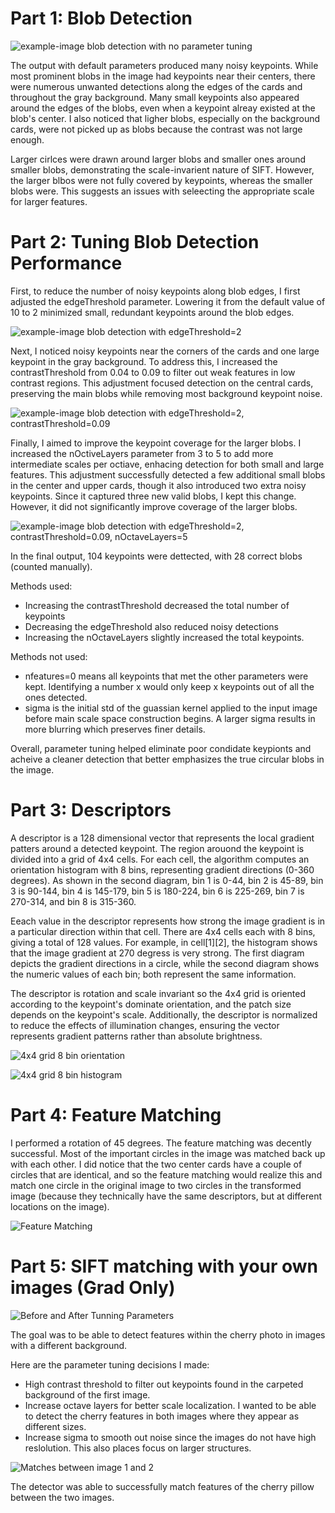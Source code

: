 # Part 1: Blob Detection

![example-image blob detection with no parameter tuning](readme_images/image1.png)

The output with default parameters produced many noisy keypoints. While most prominent blobs in the image had keypoints near their centers, there were numerous unwanted detections along the edges of the cards and throughout the gray background. Many small keypoints also appeared around the edges of the blobs, even when a keypoint alreay existed at the blob's center. I also noticed that ligher blobs, especially on the background cards, were not picked up as blobs because the contrast was not large enough. 

Larger cirlces were drawn around larger blobs and smaller ones around smaller blobs, demonstrating the scale-invarient nature of SIFT. However, the larger blbos were not fully covered by keypoints, whereas the smaller blobs were. This suggests an issues with seleecting the appropriate scale for larger features. 

# Part 2: Tuning Blob Detection Performance

First, to reduce the number of noisy keypoints along blob edges, I first adjusted the edgeThreshold parameter. Lowering it from the default value of 10 to 2 minimized small, redundant keypoints around the blob edges. 

![example-image blob detection with edgeThreshold=2](readme_images/image2.png)

Next, I noticed noisy keypoints near the corners of the cards and one large keypoint in the gray background. To address this, I increased the contrastThreshold from 0.04 to 0.09 to filter out weak features in low contrast regions. This adjustment focused detection on the central cards, preserving the main blobs while removing most background keypoint noise. 

![example-image blob detection with edgeThreshold=2, contrastThreshold=0.09](readme_images/image3.png)

Finally, I aimed to improve the keypoint coverage for the larger blobs. I increased the nOctiveLayers parameter from 3 to 5 to add more intermediate scales per octiave, enhacing detection for both small and large features. This adjustment successfully detected a few additional small blobs in the center and upper cards, though it also introduced two extra noisy keypoints. Since it captured three new valid blobs, I kept this change. However, it did not significantly improve coverage of the larger blobs. 

![example-image blob detection with edgeThreshold=2, contrastThreshold=0.09, nOctaveLayers=5](readme_images/image4.png)

In the final output, 104 keypoints were dettected, with 28 correct blobs (counted manually). 

Methods used: 

- Increasing the contrastThreshold decreased the total number of keypoints 
- Decreasing the edgeThreshold also reduced noisy detections 
- Increasing the nOctaveLayers slightly increased the total keypoints. 

Methods not used: 

- nfeatures=0 means all keypoints that met the other parameters were kept. Identifying a number x would only keep x keypoints out of all the ones detected. 
- sigma is the initial std of the guassian kernel applied to the input image before main scale space construction begins. A larger sigma results in more blurring which preserves finer details. 

Overall, parameter tuning helped eliminate poor condidate keypionts and acheive a cleaner detection that better emphasizes the true circular blobs in the image. 

# Part 3: Descriptors 

A descriptor is a 128 dimensional vector that represents the local gradient patters around a detected keypoint. The region arouond the keypoint is divided into a grid of 4x4 cells. For each cell, the algorithm computes an orientation histogram with 8 bins, representing gradient directions (0-360 degrees). As shown in the second diagram, bin 1 is 0-44, bin 2 is 45-89, bin 3 is 90-144, bin 4 is 145-179, bin 5 is 180-224, bin 6 is 225-269, bin 7 is 270-314, and bin 8 is 315-360. 

Eeach value in the descriptor represents how strong the image gradient is in a particular direction within that cell. There are 4x4 cells each with 8 bins, giving a total of 128 values. For example, in cell[1][2], the histogram shows that the image gradient at 270 degress is very strong. The first diagram depicts the gradient directions in a circle, while the second diagram shows the numeric values of each bin; both represent the same information. 

The descriptor is rotation and scale invariant so the 4x4 grid is oriented according to the keypoint's dominate orientation, and the patch size depends on the keypoint's scale. Additionally, the descriptor is normalized to reduce the effects of illumination changes, ensuring the vector represents gradient patterns rather than absolute brightness.  

![4x4 grid 8 bin orientation](readme_images/diagram1.png)

![4x4 grid 8 bin histogram](readme_images/diagram2.png)

# Part 4: Feature Matching

I performed a rotation of 45 degrees. The feature matching was decently successful. Most of the important circles in the image was matched back up with each other. I did notice that the two center cards have a couple of circles that are identical, and so the feature matching would realize this and match one circle in the original image to two circles in the transformed image (because they technically have the same descriptors, but at different locations on the image). 

![Feature Matching](readme_images/matches.png)

# Part 5: SIFT matching with your own images (Grad Only)

![Before and After Tunning Parameters](readme_images/beforeandafter.png)

The goal was to be able to detect features within the cherry photo in images with a different background. 

Here are the parameter tuning decisions I made: 
- High contrast threshold to filter out keypoints found in the carpeted background of the first image. 
- Increase octave layers for better scale localization. I wanted to be able to detect the cherry features in both images where they appear as different sizes. 
- Increase sigma to smooth out noise since the images do not have high reslolution. This also places focus on larger structures. 

![Matches between image 1 and 2](readme_images/matches2.png)

The detector was able to successfully match features of the cherry pillow between the two images. 